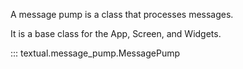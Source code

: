 A message pump is a class that processes messages.

It is a base class for the App, Screen, and Widgets.

::: textual.message_pump.MessagePump
